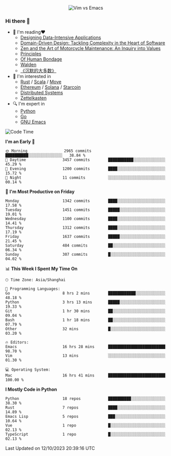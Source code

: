 <p align="center">
    <img src="https://gist.githubusercontent.com/coldnight/e696baffb094e71c96cb302118878eae/raw/40ea5053a6f66cc65f90f437e4173497da225958/banner.gif" alt="Vim vs Emacs" />
</p>

### Hi there 👋

- 📖 I'm reading❤️
    + [Designing Data-Intensive Applications](https://www.oreilly.com/library/view/designing-data-intensive-applications/9781491903063/)
    + [Domain-Driven Design: Tackling Complexity in the Heart of Software](https://www.dddcommunity.org/book/evans_2003/)
    + [Zen and the Art of Motorcycle Maintenance: An Inquiry into Values](https://en.wikipedia.org/wiki/Zen_and_the_Art_of_Motorcycle_Maintenance)
    + [Principles](https://www.principles.com/)
    + [Of Human Bondage](https://en.wikipedia.org/wiki/Of_Human_Bondage)
    + [Walden](https://en.wikipedia.org/wiki/Walden)
    + [《沉默的大多数》](https://en.wikipedia.org/wiki/Silent_majority)
- 🌱 I'm interested in
    + [Rust](https://www.rust-lang.org/) / [Scala](https://www.scala-lang.org/) / [Move](https://github.com/move-language/move/)
    + [Ethereum](https://ethereum.org/en/) / [Solana](https://solana.com/) / [Starcoin](https://github.com/starcoinorg/starcoin)
	+ [Distributed Systems](https://www.linuxzen.com/notes/topics/20200320174417_%E5%88%86%E5%B8%83%E5%BC%8F/)
	+ [Zettelkasten](https://www.linuxzen.com/notes/notes/20220120080920-slip_box/)
- 🔍 I'm expert in
    + [Python](https://www.python.org/)
    + [Go](https://go.dev/)
    + [GNU Emacs](https://www.gnu.org/software/emacs/)

<!--START_SECTION:waka-->
![Code Time](http://img.shields.io/badge/Code%20Time-2%2C419%20hrs%2017%20mins-blue)

**I'm an Early 🐤** 

```text
🌞 Morning                2965 commits        ██████████░░░░░░░░░░░░░░░   38.84 % 
🌆 Daytime                3457 commits        ███████████░░░░░░░░░░░░░░   45.29 % 
🌃 Evening                1200 commits        ████░░░░░░░░░░░░░░░░░░░░░   15.72 % 
🌙 Night                  11 commits          ░░░░░░░░░░░░░░░░░░░░░░░░░   00.14 % 
```
📅 **I'm Most Productive on Friday** 

```text
Monday                   1342 commits        ████░░░░░░░░░░░░░░░░░░░░░   17.58 % 
Tuesday                  1451 commits        █████░░░░░░░░░░░░░░░░░░░░   19.01 % 
Wednesday                1100 commits        ████░░░░░░░░░░░░░░░░░░░░░   14.41 % 
Thursday                 1312 commits        ████░░░░░░░░░░░░░░░░░░░░░   17.19 % 
Friday                   1637 commits        █████░░░░░░░░░░░░░░░░░░░░   21.45 % 
Saturday                 484 commits         ██░░░░░░░░░░░░░░░░░░░░░░░   06.34 % 
Sunday                   307 commits         █░░░░░░░░░░░░░░░░░░░░░░░░   04.02 % 
```


📊 **This Week I Spent My Time On** 

```text
🕑︎ Time Zone: Asia/Shanghai

💬 Programming Languages: 
Go                       8 hrs 2 mins        ████████████░░░░░░░░░░░░░   48.18 % 
Python                   3 hrs 13 mins       █████░░░░░░░░░░░░░░░░░░░░   19.33 % 
Git                      1 hr 30 mins        ██░░░░░░░░░░░░░░░░░░░░░░░   09.04 % 
Bash                     1 hr 18 mins        ██░░░░░░░░░░░░░░░░░░░░░░░   07.79 % 
Other                    32 mins             █░░░░░░░░░░░░░░░░░░░░░░░░   03.20 % 

🔥 Editors: 
Emacs                    16 hrs 28 mins      █████████████████████████   98.70 % 
Vim                      13 mins             ░░░░░░░░░░░░░░░░░░░░░░░░░   01.30 % 

💻 Operating System: 
Mac                      16 hrs 41 mins      █████████████████████████   100.00 % 
```

**I Mostly Code in Python** 

```text
Python                   18 repos            ██████████░░░░░░░░░░░░░░░   38.30 % 
Rust                     7 repos             ████░░░░░░░░░░░░░░░░░░░░░   14.89 % 
Emacs Lisp               5 repos             ███░░░░░░░░░░░░░░░░░░░░░░   10.64 % 
Vue                      1 repo              █░░░░░░░░░░░░░░░░░░░░░░░░   02.13 % 
TypeScript               1 repo              █░░░░░░░░░░░░░░░░░░░░░░░░   02.13 % 
```




 Last Updated on 12/10/2023 20:39:16 UTC
<!--END_SECTION:waka-->
